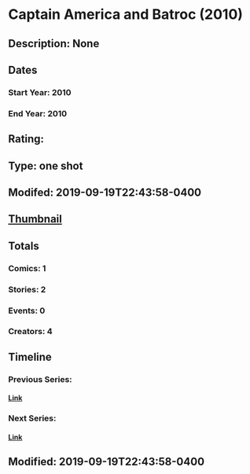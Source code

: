 # Captain America and Batroc (2010)
## Description: None
## Dates
### Start Year: 2010
### End Year: 2010
## Rating: 
## Type: one shot
## Modifed: 2019-09-19T22:43:58-0400
## [Thumbnail](http://i.annihil.us/u/prod/marvel/i/mg/c/20/5661cbc83ac2f.jpg)
## Totals
### Comics: 1
### Stories: 2
### Events: 0
### Creators: 4
## Timeline
### Previous Series: 
#### [Link]()
### Next Series: 
#### [Link]()
## Modified: 2019-09-19T22:43:58-0400